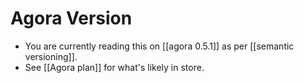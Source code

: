 # Agora Version

- You are currently reading this on [[agora 0.5.1]] as per [[semantic versioning]].
- See [[Agora plan]] for what's likely in store.


